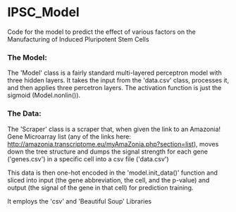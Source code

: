 # IPSC_Model
Code for the model to predict the effect of various factors on the Manufacturing of Induced Pluripotent Stem Cells

### The Model:
The 'Model' class is a fairly standard multi-layered perceptron model with three hidden layers. It takes the input from the 'data.csv' class, processes it, and then applies three percetron layers. The activation function is just the sigmoid (Model.nonlin()).

### The Data: 
The 'Scraper' class is a scraper that, when given the link to an Amazonia! Gene Microarray list (any of the links here: http://amazonia.transcriptome.eu/myAmaZonia.php?section=list), moves down the tree structure and dumps the signal strength for each gene ('genes.csv') in a specific cell into a csv file ('data.csv')

This data is then one-hot encoded in the 'model.init_data()' function and sliced into input (the gene abbreviation, the cell, and the p-value) and output (the signal of the gene in that cell) for prediction training.

It employs the 'csv' and 'Beautiful Soup' Libraries
